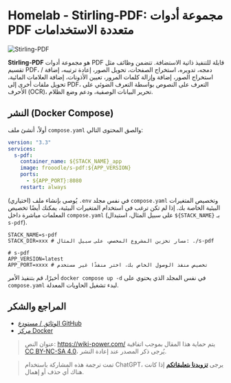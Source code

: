 # Homelab - Stirling-PDF: مجموعة أدوات PDF متعددة الاستخدامات

![Stirling-PDF](https://media.wiki-power.com/img/20230410172939.png)

**Stirling-PDF** هو مجموعة أدوات PDF قابلة للتنفيذ ذاتية الاستضافة. تتضمن وظائف مثل تقسيم PDF، دمجه، تدويره، استخراج الصفحات، تحويل الصور، إعادة ترتيبه، إضافة / استخراج الصور، إضافة وإزالة كلمات المرور، تعيين الأذونات، إضافة العلامات المائية، تحويل ملفات أخرى إلى PDF، التعرف على النصوص بواسطة التعرف الضوئي على الأحرف (OCR)، تحرير البيانات الوصفية، ودعم وضع الظلام.

## النشر (Docker Compose)

أولاً، أنشئ ملف `compose.yaml` والصق المحتوى التالي:

```yaml title="compose.yaml"
version: "3.3"
services:
  s-pdf:
    container_name: ${STACK_NAME}_app
    image: frooodle/s-pdf:${APP_VERSION}
    ports:
      - ${APP_PORT}:8080
    restart: always
```

(اختياري) يُوصى بإنشاء ملف `.env` في نفس مجلد `compose.yaml` وتخصيص المتغيرات البيئية الخاصة بك. إذا لم تكن ترغب في استخدام المتغيرات البيئية، يمكنك أيضًا تخصيص المعلمات مباشرة داخل `compose.yaml` (على سبيل المثال، استبدال `${STACK_NAME}` بـ `s-pdf`).

```dotenv title=".env"
STACK_NAME=s-pdf
STACK_DIR=xxx # مسار تخزين المشروع المخصص، على سبيل المثال: ./s-pdf

# s-pdf
APP_VERSION=latest
APP_PORT=xxxx # تخصيص منفذ الوصول الخاص بك، اختر منفذًا غير مستخدم
```

أخيرًا، قم بتنفيذ الأمر `docker compose up -d` في نفس المجلد الذي يحتوي على `compose.yaml` لبدء تشغيل الحاويات المعدلة.

## المراجع والشكر

- [الوثائق / مستودع GitHub](https://github.com/Frooodle/Stirling-PDF)
- [مركز Docker](https://hub.docker.com/r/frooodle/s-pdf)

> عنوان النص: <https://wiki-power.com/>
> يتم حماية هذا المقال بموجب اتفاقية [CC BY-NC-SA 4.0](https://creativecommons.org/licenses/by/4.0/deed.zh)، يُرجى ذكر المصدر عند إعادة النشر.

> تمت ترجمة هذه المشاركة باستخدام ChatGPT، يرجى [**تزويدنا بتعليقاتكم**](https://github.com/linyuxuanlin/Wiki_MkDocs/issues/new) إذا كانت هناك أي حذف أو إهمال.
